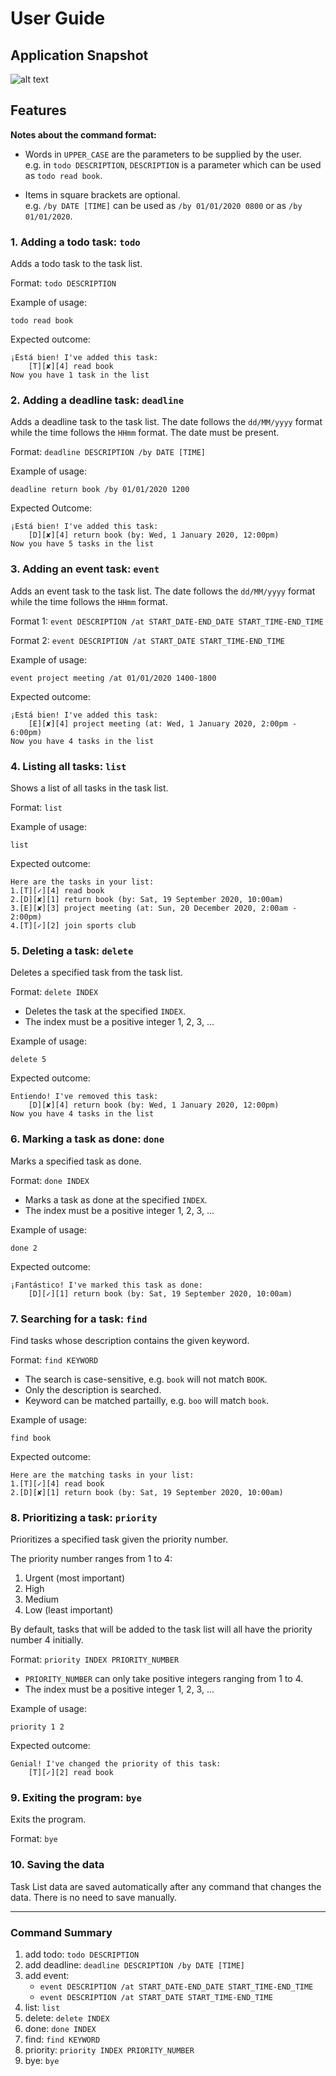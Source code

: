 # User Guide

## Application Snapshot
![alt text][ss]

[ss]: Ui.png

## Features

**Notes about the command format:**  

* Words in ```UPPER_CASE``` are the parameters to be supplied by the user.  
e.g. in ```todo DESCRIPTION```, ```DESCRIPTION``` is a parameter which can be used as ```todo read book```.

* Items in square brackets are optional.  
e.g. ```/by DATE [TIME]``` can be used as ```/by 01/01/2020 0800``` or as ```/by 01/01/2020```.

### 1. Adding a todo task: ```todo```

Adds a todo task to the task list.

Format: ```todo DESCRIPTION```

Example of usage: 

```todo read book```

Expected outcome:  
```
¡Está bien! I've added this task:
    [T][✘][4] read book
Now you have 1 task in the list
```

### 2. Adding a deadline task: ```deadline```

Adds a deadline task to the task list.
The date follows the ```dd/MM/yyyy``` format while the time follows the ```HHmm``` format.
The date must be present.

Format: ```deadline DESCRIPTION /by DATE [TIME]```

Example of usage: 

```deadline return book /by 01/01/2020 1200```

Expected Outcome:  
```
¡Está bien! I've added this task:
    [D][✘][4] return book (by: Wed, 1 January 2020, 12:00pm)
Now you have 5 tasks in the list
```

### 3. Adding an event task: ```event```

Adds an event task to the task list.
The date follows the ```dd/MM/yyyy``` format while the time follows the ```HHmm``` format.

Format 1: ```event DESCRIPTION /at START_DATE-END_DATE START_TIME-END_TIME```

Format 2: ```event DESCRIPTION /at START_DATE START_TIME-END_TIME```

Example of usage: 

```event project meeting /at 01/01/2020 1400-1800```

Expected outcome:  
```
¡Está bien! I've added this task:
    [E][✘][4] project meeting (at: Wed, 1 January 2020, 2:00pm - 6:00pm)
Now you have 4 tasks in the list
```

### 4. Listing all tasks: ```list```

Shows a list of all tasks in the task list.

Format: `list`

Example of usage: 

`list`

Expected outcome:  
```
Here are the tasks in your list:
1.[T][✓][4] read book
2.[D][✘][1] return book (by: Sat, 19 September 2020, 10:00am)
3.[E][✘][3] project meeting (at: Sun, 20 December 2020, 2:00am - 2:00pm)
4.[T][✓][2] join sports club
```

### 5. Deleting a task: ```delete```

Deletes a specified task from the task list.

Format: ```delete INDEX```  
* Deletes the task at the specified ```INDEX```.
* The index must be a positive integer 1, 2, 3, ...  

Example of usage: 

```delete 5```

Expected outcome:  
```
Entiendo! I've removed this task:
    [D][✘][4] return book (by: Wed, 1 January 2020, 12:00pm)
Now you have 4 tasks in the list
```

### 6. Marking a task as done: ```done```

Marks a specified task as done.

Format: ```done INDEX```  
* Marks a task as done at the specified ```INDEX```.
* The index must be a positive integer 1, 2, 3, ...  

Example of usage: 

```done 2```

Expected outcome:
```
¡Fantástico! I've marked this task as done:
    [D][✓][1] return book (by: Sat, 19 September 2020, 10:00am)
```

### 7. Searching for a task: ```find```

Find tasks whose description contains the given keyword.

Format: ```find KEYWORD```  
* The search is case-sensitive, e.g. ```book``` will not match ```BOOK```.
* Only the description is searched.
* Keyword can be matched partailly, e.g. ```boo``` will match ```book```.

Example of usage: 

```find book```

Expected outcome:  
```
Here are the matching tasks in your list:
1.[T][✓][4] read book
2.[D][✘][1] return book (by: Sat, 19 September 2020, 10:00am)
```

### 8. Prioritizing a task: ```priority```

Prioritizes a specified task given the priority number. 

The priority number ranges from 1 to 4:
1. Urgent (most important)
2. High
3. Medium
4. Low (least important)

By default, tasks that will be added to the task list will all have the priority number 4 initially.

Format: ```priority INDEX PRIORITY_NUMBER```  
* ```PRIORITY_NUMBER``` can only take positive integers ranging from 1 to 4.
* The index must be a positive integer 1, 2, 3, ...  

Example of usage: 

```priority 1 2```

Expected outcome:  
```
Genial! I've changed the priority of this task:
    [T][✓][2] read book
```

### 9. Exiting the program: ```bye```

Exits the program.

Format: ```bye```

### 10. Saving the data

Task List data are saved automatically after any command that changes the data. 
There is no need to save manually.

---

### Command Summary
1. add todo: ```todo DESCRIPTION```
2. add deadline: ```deadline DESCRIPTION /by DATE [TIME]```
3. add event: 
    * ```event DESCRIPTION /at START_DATE-END_DATE START_TIME-END_TIME```
    * ```event DESCRIPTION /at START_DATE START_TIME-END_TIME```
4. list: ```list```
5. delete: ```delete INDEX```
6. done: ```done INDEX```
7. find: ```find KEYWORD```
8. priority: ```priority INDEX PRIORITY_NUMBER```
9. bye: ```bye```